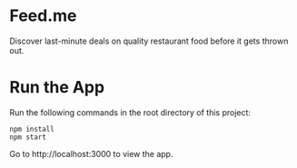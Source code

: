 # Feed.me
Discover last-minute deals on quality restaurant food before it gets thrown out.

# Run the App

Run the following commands in the root directory of this project:

```
npm install
npm start
```

Go to http://localhost:3000 to view the app.
